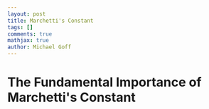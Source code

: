 ```yaml
---
layout: post
title: Marchetti's Constant
tags: []
comments: true
mathjax: true
author: Michael Goff
---
```


# The Fundamental Importance of Marchetti's Constant